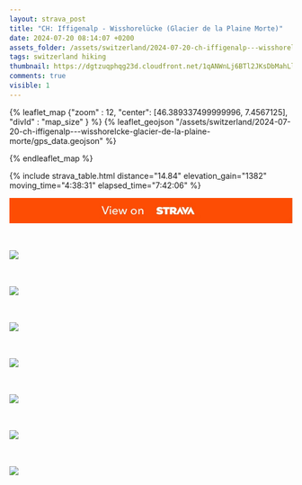 ```yaml
---
layout: strava_post
title: "CH: Iffigenalp - Wisshorelücke (Glacier de la Plaine Morte)"
date: 2024-07-20 08:14:07 +0200
assets_folder: /assets/switzerland/2024-07-20-ch-iffigenalp---wisshorelcke-glacier-de-la-plaine-morte
tags: switzerland hiking
thumbnail: https://dgtzuqphqg23d.cloudfront.net/1qANWnLj6BTl2JKsDbMahLlFXFOzXIdfAtfAjjuYn1U-768x1024.jpg
comments: true
visible: 1
---
```



{% leaflet_map {"zoom" : 12,
                  "center": [46.389337499999996, 7.4567125],
                 "divId" : "map_size" } %}
    {% leaflet_geojson "/assets/switzerland/2024-07-20-ch-iffigenalp---wisshorelcke-glacier-de-la-plaine-morte/gps_data.geojson" %}

{% endleaflet_map %}





{% include strava_table.html distance="14.84" elevation_gain="1382" moving_time="4:38:31" elapsed_time="7:42:06" %}

[![](/assets/strava.jpg)](https://www.strava.com/activities/11936784963)


<br />

![](https://dgtzuqphqg23d.cloudfront.net/1qANWnLj6BTl2JKsDbMahLlFXFOzXIdfAtfAjjuYn1U-768x1024.jpg)


<br />

![](https://dgtzuqphqg23d.cloudfront.net/RKT5iWlDRW2Od87IW8ykuKKD5tAb4iYiRgGxkOvp8Ic-1024x768.jpg)


<br />

![](https://dgtzuqphqg23d.cloudfront.net/axYof6QkaiXj5izzRYW_mKr5P7DCATo911J_VnaZM_U-1024x768.jpg)


<br />

![](https://dgtzuqphqg23d.cloudfront.net/bHJY15LNaneZs7lHlJWLJS5odDaLbthdo3_Wume0zvQ-1024x768.jpg)


<br />

![](https://dgtzuqphqg23d.cloudfront.net/0Fa0xY8M7HHItcaQnpeTrvWQqc-lvxeld6aUzvRDs00-1024x768.jpg)


<br />

![](https://image.mux.com/cT2aEZsfOmLPYlzlyJmIE8zDVKonnCDRTEZVxawhprA/thumbnail.jpg?width=800&height=450&fit_mode=preserve&time=0)


<br />

![](https://dgtzuqphqg23d.cloudfront.net/Vb5JRvStgxE54unQy_0NkeX9MXvoILqn44EA9YG_sc0-1024x768.jpg)
